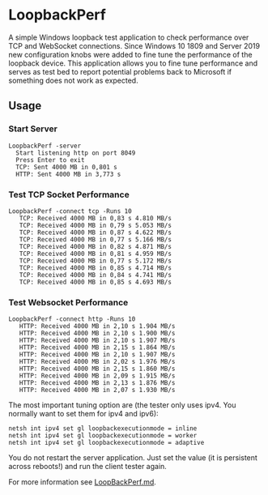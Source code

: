 ﻿# LoopbackPerf

A simple Windows loopback test application to check performance over TCP and WebSocket connections. Since Windows 10 1809 and Server 2019 new configuration 
knobs were added to fine tune the performance of the loopback device. This application allows you to fine tune performance and serves as test bed to report potential problems
back to Microsoft if something does not work as expected. 

## Usage


### Start Server
 ``` 
 LoopbackPerf -server
   Start listening http on port 8049
   Press Enter to exit
   TCP: Sent 4000 MB in 0,801 s
   HTTP: Sent 4000 MB in 3,773 s
 ```


 ### Test TCP Socket Performance
 ``` 
 LoopbackPerf -connect tcp -Runs 10
    TCP: Received 4000 MB in 0,83 s 4.810 MB/s
    TCP: Received 4000 MB in 0,79 s 5.053 MB/s
    TCP: Received 4000 MB in 0,87 s 4.622 MB/s
    TCP: Received 4000 MB in 0,77 s 5.166 MB/s
    TCP: Received 4000 MB in 0,82 s 4.871 MB/s
    TCP: Received 4000 MB in 0,81 s 4.959 MB/s
    TCP: Received 4000 MB in 0,77 s 5.172 MB/s
    TCP: Received 4000 MB in 0,85 s 4.714 MB/s
    TCP: Received 4000 MB in 0,84 s 4.741 MB/s
    TCP: Received 4000 MB in 0,85 s 4.693 MB/s
 ```


 ### Test Websocket Performance
 ``` 
 LoopbackPerf -connect http -Runs 10
    HTTP: Received 4000 MB in 2,10 s 1.904 MB/s
    HTTP: Received 4000 MB in 2,10 s 1.900 MB/s
    HTTP: Received 4000 MB in 2,10 s 1.907 MB/s
    HTTP: Received 4000 MB in 2,15 s 1.864 MB/s
    HTTP: Received 4000 MB in 2,10 s 1.907 MB/s
    HTTP: Received 4000 MB in 2,02 s 1.976 MB/s
    HTTP: Received 4000 MB in 2,15 s 1.860 MB/s
    HTTP: Received 4000 MB in 2,09 s 1.915 MB/s
    HTTP: Received 4000 MB in 2,13 s 1.876 MB/s
    HTTP: Received 4000 MB in 2,07 s 1.930 MB/s
 ```

 The most important tuning option are (the tester only uses ipv4. You normally want to set them for ipv4 and ipv6):

 ``` 
 netsh int ipv4 set gl loopbackexecutionmode = inline
 netsh int ipv4 set gl loopbackexecutionmode = worker
 netsh int ipv4 set gl loopbackexecutionmode = adaptive
 ``` 

 You do not restart the server application. Just set the value (it is persistent across reboots!) and run the client tester again. 

 For more information see [LoopBackPerf.md](LoopBackPerf.md).



